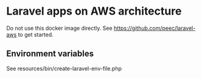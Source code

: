 # Laravel apps on AWS architecture


Do not use this docker image directly. See https://github.com/peec/laravel-aws to get started.


## Environment variables

See resources/bin/create-laravel-env-file.php